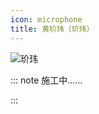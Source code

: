 ```yaml
---
icon: microphone
title: 黄玠玮（玠玮）
---
```


![玠玮](https://cdn.jsdelivr.net/gh/kaluojushi/sodaguide@picbed/members/team/jiewei.jpg)

::: note 施工中……

:::
